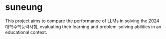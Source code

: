 # suneung
This project aims to compare the performance of LLMs in solving the 2024 대학수학능력시험, evaluating their learning and problem-solving abilities in an educational context.
